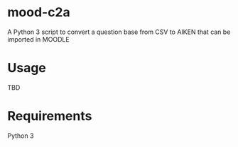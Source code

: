 # mood-c2a
A Python 3 script to convert a question base from CSV to AIKEN that can be imported in MOODLE

# Usage
TBD

# Requirements
Python 3
